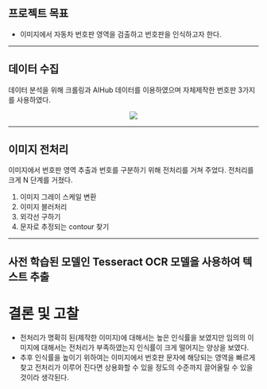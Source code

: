 ## 프로젝트 목표
* 이미지에서 자동차 번호판 영역을 검출하고 번호판을 인식하고자 한다.
---
## 데이터 수집
데이터 분석을 위해 크롤링과 AIHub 데이터를 이용하였으며 자체제작한 번호판 3가지를 사용하였다.
<p align="center">
  <img src="https://github.com/donghohyun/image-recognition-project/assets/139213175/7fdebf5c-c688-41c3-8767-c9ea02f17188">
</p>

---

## 이미지 전처리
이미지에서 번호판 영역 추출과 번호를 구분하기 위해 전처리를 거쳐 주었다.
전처리를 크게 N 단계를 거쳤다.
1. 이미지 그레이 스케일 변환
2. 이미지 블러처리
3. 외각선 구하기
4. 문자로 추정되는 contour 찾기

---
## 사전 학습된 모델인 Tesseract OCR 모델을 사용하여 텍스트 추출

# 결론 및 고찰
* 전처리가 명확히 된(제작한 이미지)에 대해서는 높은 인식률을 보였지만 임의의 이미지에 대해서는 전처리가 부족하였는지 인식률이 크게 떨어지는 양상을 보였다.
* 추후 인식률을 높이기 위하여는 이미지에서 번호판 문자에 해당되는 영역을 빠르게 찾고 전처리가 이루어 진다면 상용화할 수 있을 정도의 수준까지 끌어올릴 수 있을것이라 생각된다.
